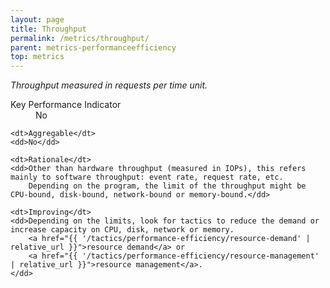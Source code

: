 ```yaml
---
layout: page
title: Throughput
permalink: /metrics/throughput/
parent: metrics-performanceefficiency
top: metrics
---
```


_Throughput measured in requests per time unit._

<dl>
    <dt>Key Performance Indicator</dt>
    <dd>No</dd>
    
    <dt>Aggregable</dt>
    <dd>No</dd>
    
    <dt>Rationale</dt>
    <dd>Other than hardware throughput (measured in IOPs), this refers mainly to software throughput: event rate, request rate, etc.
        Depending on the program, the limit of the throughput might be CPU-bound, disk-bound, network-bound or memory-bound.</dd>
    
    <dt>Improving</dt>
    <dd>Depending on the limits, look for tactics to reduce the demand or increase capacity on CPU, disk, network or memory.
        <a href="{{ '/tactics/performance-efficiency/resource-demand' | relative_url }}">resource demand</a> or
        <a href="{{ '/tactics/performance-efficiency/resource-management' | relative_url }}">resource management</a>.
    </dd>
</dl>
